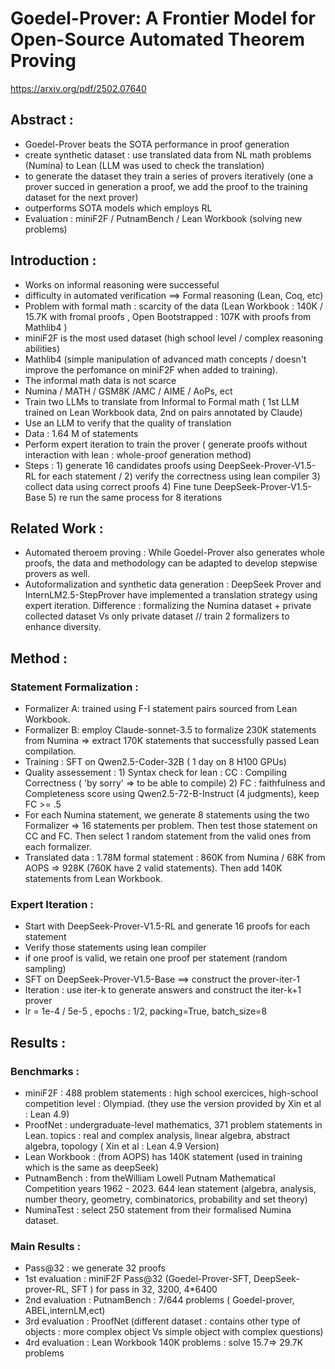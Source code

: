 # Goedel-Prover: A Frontier Model for Open-Source Automated Theorem Proving

https://arxiv.org/pdf/2502.07640

## Abstract : 
- Goedel-Prover beats the SOTA performance in proof generation
- create synthetic dataset : use translated data from NL math problems (Numina) to Lean (LLM was used to check the translation)
- to generate the dataset they train a series of provers iteratively (one a prover succed in generation a proof, we add the proof to the training dataset for the next prover)
- outperforms SOTA models which employs RL
- Evaluation : miniF2F / PutnamBench / Lean Workbook (solving new problems)

## Introduction : 
- Works on informal reasoning were successeful
- difficulty in automated verification ==> Formal reasoning (Lean, Coq, etc)
- Problem with formal math : scarcity of the data (Lean Workbook : 140K / 15.7K with fromal proofs , Open Bootstrapped : 107K with proofs from Mathlib4 )
-  miniF2F is the most used dataset (high school level / complex reasoning abilities)
-  Mathlib4 (simple manipulation of advanced math concepts / doesn't improve the perfomance on miniF2F when added to training).
-  The informal math data is not scarce
-  Numina / MATH / GSM8K /AMC / AIME / AoPs, ect
- Train two LLMs to translate from Informal to Formal math ( 1st LLM trained on Lean Workbook data, 2nd on pairs annotated by Claude)
- Use an LLM to verify that the quality of translation
- Data : 1.64 M of statements
- Perform expert iteration to train the prover ( generate proofs without interaction with lean : whole-proof generation method)
- Steps : 1) generate 16 candidates proofs using DeepSeek-Prover-V1.5-RL for each statement / 2) verify the correctness using lean compiler 3) collect data using correct proofs  4) Fine tune DeepSeek-Prover-V1.5-Base 5) re run the same process for 8 iterations


## Related Work : 
- Automated theroem proving : While Goedel-Prover also generates whole proofs, the data and methodology can be adapted to develop stepwise provers as well.
- Autoformalization and synthetic data generation : DeepSeek Prover and InternLM2.5-StepProver have implemented a translation strategy using expert iteration. Difference : formalizing the Numina dataset + private collected dataset Vs only private dataset // train 2 formalizers to enhance diversity.

## Method : 
### Statement Formalization : 
- Formalizer A: trained using F-I statement pairs sourced from Lean Workbook.
- Formalizer B: employ Claude-sonnet-3.5 to formalize 230K statements from Numina => extract 170K statements that successfully passed Lean compilation. 
- Training : SFT on Qwen2.5-Coder-32B ( 1 day on 8 H100 GPUs)
- Quality assessement : 1) Syntax check for lean : CC : Compiling Correctness ( 'by sorry' => to be able to compile) 2) FC : faithfulness and Completeness score using Qwen2.5-72-B-Instruct (4 judgments), keep FC >= .5
- For each Numina statement, we generate 8 statements using the two Formalizer => 16 statements per problem. Then test those statement on CC and FC.  Then select 1 random statement from the valid ones from each formalizer.
- Translated data : 1.78M formal statement : 860K from Numina / 68K from AOPS => 928K (760K have 2 valid statements). Then add 140K statements from Lean Workbook.

### Expert Iteration : 
- Start with DeepSeek-Prover-V1.5-RL and generate 16 proofs for each statement
- Verify those statements using lean compiler
- if one proof is valid, we retain one proof per statement (random sampling)
- SFT on DeepSeek-Prover-V1.5-Base ==> construct the prover-iter-1
- Iteration : use iter-k to generate answers and construct the iter-k+1 prover
- lr = 1e-4 / 5e-5 , epochs : 1/2, packing=True, batch_size=8


## Results : 
### Benchmarks : 
- miniF2F : 488 problem statements : high school exercices, high-school competition level : Olympiad. (they use the version provided by Xin et al : Lean 4.9)
- ProofNet : undergraduate-level mathematics, 371 problem statements in Lean. topics : real and complex analysis, linear algebra, abstract algebra, topology ( Xin et al : Lean 4.9 Version)
- Lean Workbook : (from AOPS) has 140K statement (used in training which is the same as deepSeek)
- PutnamBench : from theWilliam Lowell Putnam Mathematical Competition years 1962 - 2023. 644 lean statement (algebra, analysis, number theory, geometry, combinatorics, probability and set theory)
- NuminaTest : select 250 statement from their formalised Numina dataset.
### Main Results :
- Pass@32 : we generate 32 proofs
- 1st evaluation : miniF2F Pass@32 (Goedel-Prover-SFT, DeepSeek-prover-RL, SFT ) for pass in 32, 3200, 4*6400
- 2nd evaluation : PutnamBench : 7/644 problems ( Goedel-prover, ABEL,internLM,ect)
- 3rd evaluation : ProofNet (different dataset : contains other type of objects : more complex object Vs simple object with complex questions)
- 4rd evaluation : Lean Workbook 140K problems : solve 15.7=> 29.7K problems

